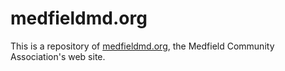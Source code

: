 # medfieldmd.org #

This is a repository of [medfieldmd.org](http://medfieldmd.org/), the Medfield
Community Association's web site.
